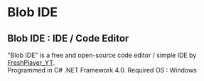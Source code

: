 # Blob IDE
## Blob IDE : IDE / Code Editor
"Blob IDE" is a free and open-source code editor / simple IDE by [FreshPlayer_YT](https://www.freshplayeryt.com/).\
Programmed in C# .NET Framework 4.0.
Required OS : Windows

